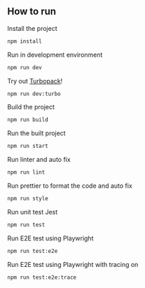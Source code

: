 ## How to run

Install the project

```bash
npm install
```

Run in development environment

```bash
npm run dev
```

Try out [Turbopack](https://turbo.build/pack)!

```bash
npm run dev:turbo
```

Build the project

```bash
npm run build
```

Run the built project

```bash
npm run start
```

Run linter and auto fix

```bash
npm run lint
```

Run prettier to format the code and auto fix

```bash
npm run style
```

Run unit test Jest

```bash
npm run test
```

Run E2E test using Playwright

```bash
npm run test:e2e
```

Run E2E test using Playwright with tracing on

```bash
npm run test:e2e:trace
```
